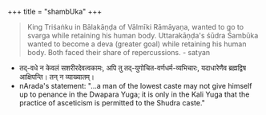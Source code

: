 +++
title = "shambUka"
+++

> King Triśaṅku in Bālakāṇḍa of Vālmīki Rāmāyaṇa, wanted to go to svarga while retaining his human body. Uttarakāṇḍa's śūdra Śambūka wanted to become a deva (greater goal) while retaining his human body. Both faced their share of repercussions. - satyan

- तद्-वधे न केवलं सशरीरदेवत्वकामः, अपि तु तद्-युगोचित-वर्णधर्म-व्यभिचारः, यदाधारेणैव ब्रह्मद्विष आक्षिपन्ति। तन् न व्याख्यातम्।
- nArada's statement: "...a man of the lowest caste may not give himself up to penance in the Dwapara Yuga; it is only in the Kali Yuga that the practice of asceticism is permitted to the Shudra caste." 
